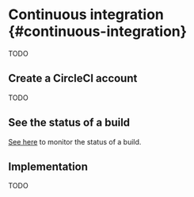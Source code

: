 # Continuous integration {#continuous-integration}

TODO

## Create a CircleCI account

TODO

## See the status of a build

[See here][build] to monitor the status of a build.


[build]: https://circleci.com/gh/duckietown

## Implementation

TODO
